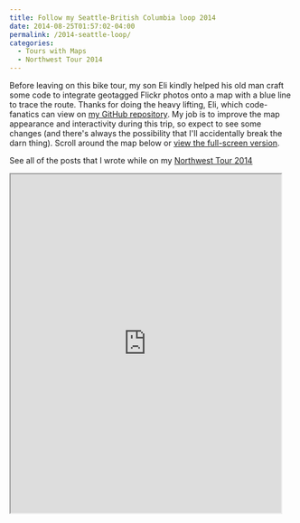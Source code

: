 ```yaml
---
title: Follow my Seattle-British Columbia loop 2014
date: 2014-08-25T01:57:02-04:00
permalink: /2014-seattle-loop/
categories:
  - Tours with Maps
  - Northwest Tour 2014
---
```

Before leaving on this bike tour, my son Eli kindly helped his old man craft some code to integrate geotagged Flickr photos onto a map with a blue line to trace the route. Thanks for doing the heavy lifting, Eli, which code-fanatics can view on [my GitHub repository](http://github.com/jackdougherty/bikemapcode). My job is to improve the map appearance and interactivity during this trip, so expect to see some changes (and there's always the possibility that I'll accidentally break the darn thing). Scroll around the map below or [view the full-screen version](https://jackdougherty.github.io/bikemapcode/#8/48.290/-122.64).

See all of the posts that I wrote while on my [Northwest Tour 2014](http://jackbikes.org/categories/#northwest-tour-2014)

<iframe src="https://jackdougherty.github.io/bikemapcode/#8/48.290/-122.64" width="95%" height="600px"></iframe>
